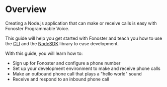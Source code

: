 # Overview

Creating a Node.js application that can make or receive calls is easy with Fonoster Programmable Voice.

This guide will help you get started with Fonoster and teach you how to use the [CLI](https://www.npmjs.com/package/@fonoster/ctl) and the [NodeSDK](/docs/reference) library to ease development.

With this guide, you will learn how to:

- Sign up for Fonoster and configure a phone number
- Set up your development environment to make and receive phone calls
- Make an outbound phone call that plays a "hello world" sound
- Receive and respond to an inbound phone call